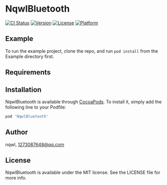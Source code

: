 # NqwlBluetooth

[![CI Status](http://img.shields.io/travis/nqwl/NqwlBluetooth.svg?style=flat)](https://travis-ci.org/nqwl/NqwlBluetooth)
[![Version](https://img.shields.io/cocoapods/v/NqwlBluetooth.svg?style=flat)](http://cocoapods.org/pods/NqwlBluetooth)
[![License](https://img.shields.io/cocoapods/l/NqwlBluetooth.svg?style=flat)](http://cocoapods.org/pods/NqwlBluetooth)
[![Platform](https://img.shields.io/cocoapods/p/NqwlBluetooth.svg?style=flat)](http://cocoapods.org/pods/NqwlBluetooth)

## Example

To run the example project, clone the repo, and run `pod install` from the Example directory first.

## Requirements

## Installation

NqwlBluetooth is available through [CocoaPods](http://cocoapods.org). To install
it, simply add the following line to your Podfile:

```ruby
pod 'NqwlBluetooth'
```

## Author

nqwl, 1273087648@qq.com

## License

NqwlBluetooth is available under the MIT license. See the LICENSE file for more info.
